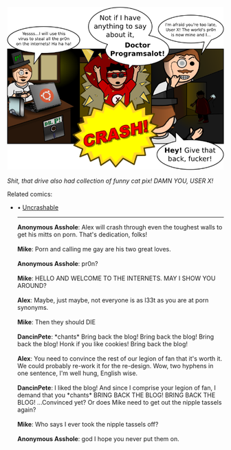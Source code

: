 <!--
.. title: The Doctor And The Download
.. slug: the-doctor-and-the-download
.. date: 2010/10/25 00:00:00
.. tags: 
.. link: 
.. description: 
-->

<a href='the-doctor-and-the-download.html' title='View comments'>
<img class='comic' src='../assets/comics/20101025.png' />
</a>

<em>Shit, that drive also had collection of funny cat pix! DAMN YOU, USER X!</em>

<!-- TEASER_END -->
<div class='related'><span>Related comics:</span><ul class='inline'>
<li>&bull; <a href='uncrashable.html'>Uncrashable</a></li>
</li>
<hr />

<div class='comments'>
<b>Anonymous Asshole</b>: Alex will crash through even the toughest walls to get his mitts on porn. That's dedication, folks!<br /><br />
<b>Mike</b>: Porn and calling me gay are his two great loves.<br /><br />
<b>Anonymous Asshole</b>: pr0n?<br /><br />
<b>Mike</b>: HELLO AND WELCOME TO THE INTERNETS. MAY I SHOW YOU AROUND?<br /><br />
<b>Alex</b>: Maybe, just maybe, not everyone is as l33t as you are at porn synonyms. <br /><br />
<b>Mike</b>: Then they should DIE<br /><br />
<b>DancinPete</b>: *chants* Bring back the blog! Bring back the blog! Bring back the blog! Honk if you like cookies! Bring back the blog!<br /><br />
<b>Alex</b>: You need to convince the rest of our legion of fan that it's worth it. We could probably re-work it for the re-design. Wow, two hyphens in one sentence, I'm well hung, English wise.<br /><br />
<b>DancinPete</b>: I liked the blog! And since I comprise your legion of fan, I demand that you *chants* BRING BACK THE BLOG! BRING BACK THE BLOG! ...Convinced yet? Or does Mike need to get out the nipple tassels again?<br /><br />
<b>Mike</b>: Who says I ever took the nipple tassels off?<br /><br />
<b>Anonymous Asshole</b>: god I hope you never put them on. <br /><br />
</div>

